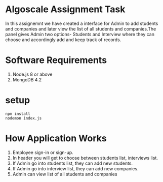 # Algoscale Assignment Task

In this assignemnt we have created a interface for Admin to add students and companies and later view the list of all students and companies.The panel gives Admin two options- Students and Interview where they can choose and accordingly add and keep track of records.

# Software Requirements

1. Node.js 8 or above
2. MongoDB 4.2



# setup
    npm install
    nodemon index.js



# How Application Works

1. Employee sign-in or sign-up.
2. In header you will get to choose between students list, interviews list.
3. If Admin go into students list, they can add new students.
4. If Admin go into interview list, they can add new companies.
5. Admin can view list of all students and companies

